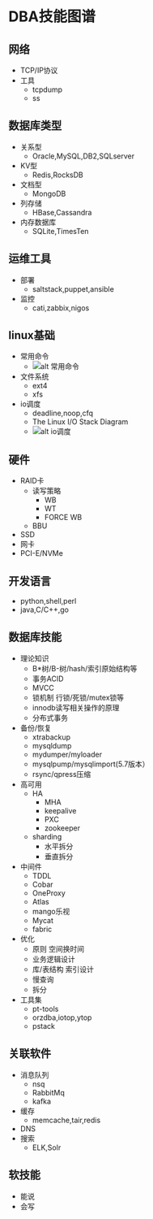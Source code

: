 # DBA技能图谱

## 网络
- TCP/IP协议
- 工具
    * tcpdump
    * ss

## 数据库类型
- 关系型
    * Oracle,MySQL,DB2,SQLserver
- KV型
    * Redis,RocksDB
- 文档型
    * MongoDB
- 列存储
    * HBase,Cassandra
- 内存数据库
    * SQLite,TimesTen

## 运维工具
- 部署
    * saltstack,puppet,ansible
- 监控
    * cati,zabbix,nigos

## linux基础
- 常用命令
    * ![alt 常用命令](https://github.com/MiliOnE/skill-map/blob/master/data/map-DBA-comands.png?raw=true)
- 文件系统
    * ext4
    * xfs
- io调度
    * deadline,noop,cfq
    * The Linux  I/O Stack Diagram
    * ![alt io调度](https://github.com/MiliOnE/skill-map/blob/master/data/map-DBA-io.jpg?raw=true)

## 硬件
- RAID卡
    * 读写策略
        + WB
        + WT
        + FORCE WB
    * BBU
- SSD
- 网卡
- PCI-E/NVMe

## 开发语言
- python,shell,perl
- java,C/C++,go

## 数据库技能
- 理论知识
    * B*树/B-树/hash/索引原始结构等
    * 事务ACID
    * MVCC
    * 锁机制 行锁/死锁/mutex锁等
    * innodb读写相关操作的原理
    * 分布式事务
- 备份/恢复
    * xtrabackup
    * mysqldump
    * mydumper/myloader
    * mysqlpump/mysqlimport(5.7版本）
    * rsync/qpress压缩
- 高可用
    * HA
        + MHA
        + keepalive
        + PXC
        + zookeeper
    * sharding
        + 水平拆分
        + 垂直拆分
- 中间件
    * TDDL
    * Cobar
    * OneProxy
    * Atlas
    * mango乐视
    * Mycat
    * fabric
- 优化
    * 原则 空间换时间
    * 业务逻辑设计
    * 库/表结构 索引设计
    * 慢查询
    * 拆分
- 工具集
    * pt-tools
    * orzdba,iotop,ytop
    * pstack

## 关联软件
- 消息队列
    * nsq
    * RabbitMq
    * kafka
- 缓存
    * memcache,tair,redis
- DNS
- 搜索
    * ELK,Solr

## 软技能
- 能说
- 会写


